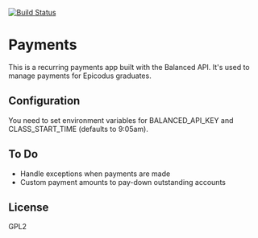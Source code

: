 [![Build Status](https://travis-ci.org/epicodus/payments.svg?branch=master)](https://travis-ci.org/epicodus/payments)
# Payments

This is a recurring payments app built with the Balanced API.
It's used to manage payments for Epicodus graduates.

## Configuration
You need to set environment variables for BALANCED_API_KEY and CLASS_START_TIME (defaults to 9:05am).

## To Do
- Handle exceptions when payments are made
- Custom payment amounts to pay-down outstanding accounts

## License
GPL2
